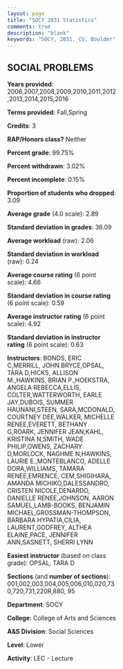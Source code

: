 ```yaml
---
layout: page
title: "SOCY 2031 Statistics"
comments: true
description: "blank"
keywords: "SOCY, 2031, CU, Boulder"
--- 
```

<head>
<script src="https://ajax.googleapis.com/ajax/libs/jquery/2.1.3/jquery.min.js"></script>
<script src="https://dl.dropboxusercontent.com/s/pc42nxpaw1ea4o9/highcharts.js?dl=0"></script>
<!-- <script src="../assets/js/highcharts.js"></script> -->
<style type="text/css">@font-face {
	font-family: "Bebas Neue";
	src: url(https://www.filehosting.org/file/details/544349/BebasNeue%20Regular.otf) format("opentype");
	}
	h1.Bebas { 
		font-family: "Bebas Neue", Verdana, Tahoma;
	}
</style>
</head>
<body>
	<div id="container" style="float: right; width: 45%; height: 88%; margin-left: 2.5%; margin-right: 2.5%;"></div>
	<script language="JavaScript">
		$(document).ready(function() {
		var chart = {type: 'column'};
		var title = {text: 'Grade Distribution'};
		var xAxis = {categories: ['A','B','C','D','F'],crosshair: true};
		var yAxis = {min: 0,title: {text: 'Percentage'}};
		var tooltip = {headerFormat: '<center><b><span style="font-size:20px">{point.key}</span></b></center>',
		               pointFormat: '<td style="padding:0"><b>{point.y:.1f}%</b></td>',
		               footerFormat: '</table>',shared: true,useHTML: true};
		var plotOptions = {column: {pointPadding: 0.0,borderWidth: 0}};  
		var credits = {enabled: false};var series= [{name: 'Percent',data: [29.84,40.99,20.64,5.11,3.38,]}];
		var json = {};
		json.chart = chart;
		json.title = title;
		json.tooltip = tooltip;
		json.xAxis = xAxis;
		json.yAxis = yAxis;  
		json.series = series;
		json.plotOptions = plotOptions;  
		json.credits = credits;
		$('#container').highcharts(json);
	});
	</script>
</body>
			   
## SOCIAL PROBLEMS

**Years provided**: 2006,2007,2008,2009,2010,2011,2012,2013,2014,2015,2016

**Terms provided**: Fall,Spring

**Credits**: 3

**RAP/Honors class?** Neither

**Percent grade**: 99.75%

**Percent withdrawn**: 3.02%

**Percent incomplete**: 0.15%

**Proportion of students who dropped**: 3.09

**Average grade** (4.0 scale): 2.89

**Standard deviation in grades**: 36.09

**Average workload** (raw): 2.06

**Standard deviation in workload** (raw): 0.24

**Average course rating** (6 point scale): 4.66

**Standard deviation in course rating** (6 point scale): 0.59

**Average instructor rating** (6 point scale): 4.92

**Standard deviation in instructor rating** (6 point scale): 0.63

**Instructors**: BONDS, ERIC C,MERRILL, JOHN BRYCE,OPSAL, TARA D,HICKS, ALLISON M.,HAWKINS, BRIAN P.,HOEKSTRA, ANGELA REBECCA,ELLIS, COLTER,WATTERWORTH, EARLE JAY,DUBOIS, SUMMER HAUNANI,STEEN, SARA,MCDONALD, COURTNEY DEE,WALKER, MICHELLE RENEE,EVERETT, BETHANY G,ROARK, JENNIFER JEAN,KAHL, KRISTINA N,SMITH, WADE PHILIP,OWENS, ZACHARY D,MORLOCK, NAGHME N,HAWKINS, LAURIE E.,MONTEBLANCO, ADELLE DORA,WILLIAMS, TAMARA RENEE,EMRENCE, CEM,SHIGIHARA, AMANDA MICHIKO,DALESSANDRO, CRISTEN NICOLE,DENARDO, DANIELLE RENEE,JOHNSON, AARON SAMUEL,LAMB-BOOKS, BENJAMIN MICHAEL,GROSSMAN-THOMPSON, BARBARA HYPATIA,CILIA, LAURENT,GODFREY, ALTHEA ELAINE,PACE, JENNIFER ANN,SASNETT, SHERRI LYNN

**Easiest instructor** (based on class grade): OPSAL, TARA D

**Sections** (and **number of sections**): 001,002,003,004,005,006,010,020,730,720,731,220R,880, 95

**Department**: SOCY

**College**: College of Arts and Sciences

**A&S Division**: Social Sciences

**Level**: Lower

**Activity**: LEC - Lecture